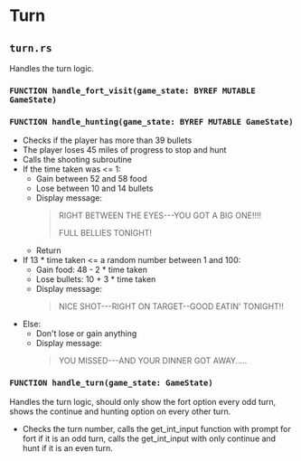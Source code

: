 # Turn
## `turn.rs`
Handles the turn logic.

### `FUNCTION handle_fort_visit(game_state: BYREF MUTABLE GameState)`

### `FUNCTION handle_hunting(game_state: BYREF MUTABLE GameState)`

* Checks if the player has more than 39 bullets
* The player loses 45 miles of progress to stop and hunt
* Calls the shooting subroutine
* If the time taken was <= 1:
    * Gain between 52 and 58 food
    * Lose between 10 and 14 bullets
    * Display message:
        > RIGHT BETWEEN THE EYES---YOU GOT A BIG ONE!!!!
        >
        > FULL BELLIES TONIGHT!
    * Return
* If 13 * time taken <= a random number between 1 and 100:
    * Gain food: 48 - 2 * time taken
    * Lose bullets: 10 + 3 * time taken
    * Display message:
        > NICE SHOT---RIGHT ON TARGET--GOOD EATIN' TONIGHT!!
* Else:
    * Don't lose or gain anything
    * Display message:
        > YOU MISSED---AND YOUR DINNER GOT AWAY.....

### `FUNCTION handle_turn(game_state: GameState)`
Handles the turn logic, should only show the fort option every odd turn, shows the continue and hunting option on every other turn.
* Checks the turn number, calls the get_int_input function with prompt for fort if it is an odd turn, calls the get_int_input with only continue and hunt if it is an even turn.